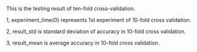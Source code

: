 This is the testing result of ten-fold cross-validation.

1, experiment_time(0) represents 1st experiment of 10-fold cross validation.

2, result_std is standard deviation of accuracy in 10-fold cross validation.

3, result_mean is average accuracy in 10-fold cross validation.
